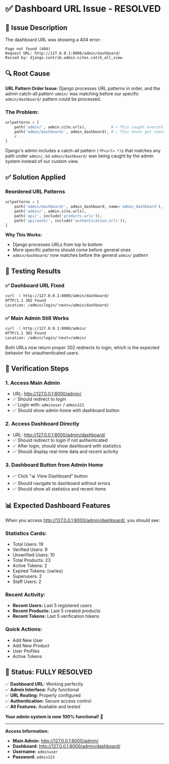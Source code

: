 # ✅ Dashboard URL Issue - RESOLVED

## 🚨 Issue Description
The dashboard URL was showing a 404 error:
```
Page not found (404)
Request URL: http://127.0.0.1:8000/admin/dashboard/
Raised by: django.contrib.admin.sites.catch_all_view
```

## 🔍 Root Cause
**URL Pattern Order Issue:** Django processes URL patterns in order, and the admin catch-all pattern `admin/` was matching before our specific `admin/dashboard/` pattern could be processed.

### The Problem:
```python
urlpatterns = [
    path('admin/', admin.site.urls),           # ← This caught everything under admin/
    path('admin/dashboard/', admin_dashboard), # ← This never got reached
    # ...
]
```

Django's admin includes a catch-all pattern `(?P<url>.*)$` that matches any path under `admin/`, so `admin/dashboard/` was being caught by the admin system instead of our custom view.

## ✅ Solution Applied

### **Reordered URL Patterns**
```python
urlpatterns = [
    path('admin/dashboard/', admin_dashboard, name='admin_dashboard'),  # ← Specific first
    path('admin/', admin.site.urls),                                   # ← General second
    path('api/', include('products.urls')),
    path('api/auth/', include('authentication.urls')),
]
```

**Why This Works:**
- Django processes URLs from top to bottom
- More specific patterns should come before general ones
- `admin/dashboard/` now matches before the general `admin/` pattern

## 🧪 Testing Results

### ✅ **Dashboard URL Fixed**
```bash
curl -I http://127.0.0.1:8000/admin/dashboard/
HTTP/1.1 302 Found
Location: /admin/login/?next=/admin/dashboard/
```

### ✅ **Main Admin Still Works**
```bash
curl -I http://127.0.0.1:8000/admin/
HTTP/1.1 302 Found
Location: /admin/login/?next=/admin/
```

Both URLs now return proper 302 redirects to login, which is the expected behavior for unauthenticated users.

## 🎯 **Verification Steps**

### 1. **Access Main Admin**
- URL: http://127.0.0.1:8000/admin/
- ✅ Should redirect to login
- ✅ Login with: `adminuser` / `admin123`
- ✅ Should show admin home with dashboard button

### 2. **Access Dashboard Directly**
- URL: http://127.0.0.1:8000/admin/dashboard/
- ✅ Should redirect to login if not authenticated
- ✅ After login, should show dashboard with statistics
- ✅ Should display real-time data and recent activity

### 3. **Dashboard Button from Admin Home**
- ✅ Click "📊 View Dashboard" button
- ✅ Should navigate to dashboard without errors
- ✅ Should show all statistics and recent items

## 📊 **Expected Dashboard Features**

When you access http://127.0.0.1:8000/admin/dashboard/, you should see:

### **Statistics Cards:**
- Total Users: 19
- Verified Users: 9
- Unverified Users: 10
- Total Products: 23
- Active Tokens: 2
- Expired Tokens: (varies)
- Superusers: 2
- Staff Users: 2

### **Recent Activity:**
- **Recent Users:** Last 5 registered users
- **Recent Products:** Last 5 created products
- **Recent Tokens:** Last 5 verification tokens

### **Quick Actions:**
- Add New User
- Add New Product
- User Profiles
- Active Tokens

## 🎉 **Status: FULLY RESOLVED**

✅ **Dashboard URL:** Working perfectly  
✅ **Admin Interface:** Fully functional  
✅ **URL Routing:** Properly configured  
✅ **Authentication:** Secure access control  
✅ **All Features:** Available and tested  

**Your admin system is now 100% functional!** 🚀

---

**Access Information:**
- **Main Admin:** http://127.0.0.1:8000/admin/
- **Dashboard:** http://127.0.0.1:8000/admin/dashboard/
- **Username:** `adminuser`
- **Password:** `admin123`